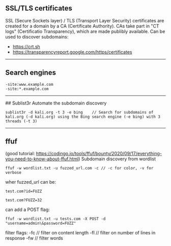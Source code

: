 ## SSL/TLS certificates

SSL (Secure Sockets layer) / TLS (Transport Layer Security) certificates are created for a domain by a CA (Certificate Authority). CAs take part in "CT logs" (Certificatio Transparency), which are made publibly available. Can be used to discover subdomains:
- https://crt.sh
- https://transparencyreport.google.com/https/certificates

----------
## Search engines
    
    -site:www.example.com
    -site:*.example.com

----------
## Sublist3r
Automate the subdomain discovery

    sublist3r -d kali.org -t 3 -e bing    // Search for subdomains of kali.org (-d kali.org) using the Bing search engine (-e bing) with 3 threads (-t 3)
    
    
----------
## ffuf

(good tutorial: https://codingo.io/tools/ffuf/bounty/2020/09/17/everything-you-need-to-know-about-ffuf.html)
Subdomain discovery from wordlist

    ffuf -w wordlist.txt -u fuzzed_url.com -c // -c for color, -v for verbose 
    
wher fuzzed_url can be:
    
    test.com?id=FUZZ
    
    test.com?FUZZ=32
    
can add a POST flag:

    ffuf -w wordlist.txt -u tests.com -X POST -d "username=admin\&password=FUZZ"

filter flags:
  -fc     // filter on content length
  -fl     // filter on number of lines in response
  -fw     // filter words 
